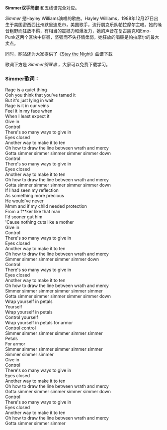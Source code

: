 

**Simmer双手简谱** 和五线谱完全对应。

_Simmer_ 是Hayley Williams演唱的歌曲。Hayley
Williams，1988年12月27日出生于美国密西西比州默里迪恩市，美国歌手，流行朋克乐队帕拉摩尔主唱。她的嗓音粗野而狂放不羁，有相当的震撼力和爆发力，她的声音在复古朋克和Emo-
Punk这两个区块中徘徊，坚强而不失抒情柔弱，她狂放的唱腔是帕拉摩尔的最大卖点。

同时，网站还为大家提供了《[Stay the Night](Music-2980-Stay-the-Night-zedd.html "Stay the
Night")》曲谱下载

歌词下方是 _Simmer钢琴谱_ ，大家可以免费下载学习。

### Simmer歌词：

Rage is a quiet thing  
Ooh you think that you've tamed it  
But it's just lying in wait  
Rage is it in our veins  
Feel it in my face when  
When I least expect it  
Give in  
Control  
There's so many ways to give in  
Eyes closed  
Another way to make it to ten  
Oh how to draw the line between wrath and mercy  
Gotta simmer simmer simmer simmer simmer down  
Control  
There's so many ways to give in  
Eyes closed  
Another way to make it to ten  
Oh how to draw the line between wrath and mercy  
Gotta simmer simmer simmer simmer simmer down  
If I had seen my reflection  
As something more precious  
He would've never  
Mmm and if my child needed protection  
From a f**ker like that man  
I'd sooner gut him  
'Cause nothing cuts like a mother  
Give in  
Control  
There's so many ways to give in  
Eyes closed  
Another way to make it to ten  
Oh how to draw the line between wrath and mercy  
Simmer simmer simmer simmer simmer down  
Control  
There's so many ways to give in  
Eyes closed  
Another way to make it to ten  
Oh how to draw the line between wrath and mercy  
Simmer simmer simmer simmer simmer simmer  
Gotta simmer simmer simmer simmer simmer down  
Wrap yourself in petals  
Yourself  
Wrap yourself in petals  
Control yourself  
Wrap yourself in petals for armor  
Control control  
Simmer simmer simmer simmer simmer simmer  
Petals  
For armor  
Simmer simmer simmer simmer simmer simmer  
Simmer simmer simmer  
Give in  
Control  
There's so many ways to give in  
Eyes closed  
Another way to make it to ten  
Oh how to draw the line between wrath and mercy  
Gotta simmer simmer simmer simmer simmer down  
Control  
There's so many ways to give in  
Eyes closed  
Another way to make it to ten  
Oh how to draw the line between wrath and mercy  
Gotta simmer simmer simmer

